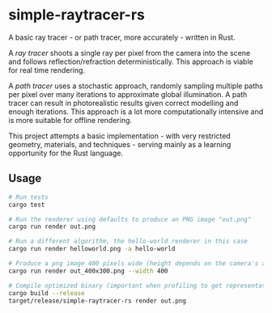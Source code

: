 # simple-raytracer-rs
A basic ray tracer - or path tracer, more accurately - written in Rust.

A *ray tracer* shoots a single ray per pixel from the camera into the scene and follows reflection/refraction 
deterministically. This approach is viable for real time rendering. 

A *path tracer* uses a stochastic approach, randomly sampling multiple paths per pixel over many 
iterations to approximate global illumination. A path tracer can result in photorealistic results given correct 
modelling and enough iterations. This approach is a lot more computationally intensive and is more suitable for offline
rendering.

This project attempts a basic implementation - with very restricted geometry, materials, and techniques - serving mainly 
as a learning opportunity for the Rust language.

## Usage

```bash
# Run tests
cargo test

# Run the renderer using defaults to produce an PNG image "out.png"
cargo run render out.png

# Run a different algorithm, the hello-world renderer in this case
cargo run render helloworld.png -a hello-world

# Produce a png image 400 pixels wide (height depends on the camera's aspect ratio)
cargo run render out_400x300.png --width 400

# Compile optimized binary (important when profiling to get representative results)
cargo build --release
target/release/simple-raytracer-rs render out.png
```